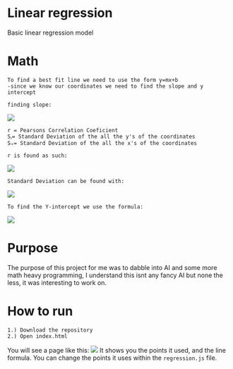 # Linear regression
Basic linear regression model
# Math
```
To find a best fit line we need to use the form y=mx+b
-since we know our coordinates we need to find the slope and y intercept

finding slope: 
```
![](https://cdn.discordapp.com/attachments/531278659097722950/551911296602210315/unknown.png)
 ```
 r = Pearsons Correlation Coeficient
 Sᵧ= Standard Deviation of the all the y's of the coordinates
 Sₓ= Standard Deviation of the all the x's of the coordinates
 
 r is found as such: 
 ```
 ![](http://1algo1week.warriorkitty.com/assets/pearson-correlation-coefficient/pearson-formula.png)
 
 ```
 Standard Deviation can be found with:
 ```
 ![](https://i1.wp.com/www.clydebankmedia.com/wp-content/uploads/2017/05/fg_18.png?w=1080&ssl=1)
 ```
 To find the Y-intercept we use the formula:
 ```
 ![](https://userscontent2.emaze.com/images/9e2c3bc1-c3da-4a4f-871e-70c8adf25d82/9fcce74dbc3d21a887348bdaa27ee215.jpg)

# Purpose
The purpose of this project for me was to dabble into AI and some more math heavy programming, I understand this isnt any fancy AI but none the less, it was interesting to work on.
# How to run
```
1.) Download the repository
2.) Open index.html
```
You will see a page like this:
![](https://i.gyazo.com/b9166504c4ea219b831fa1287da242ef.png)
It shows you the points it used, and the line formula.
You can change the points it uses within the ``regression.js`` file.
